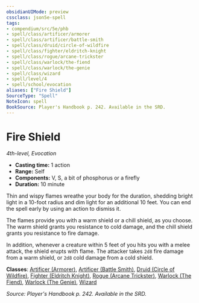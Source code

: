 ```yaml
---
obsidianUIMode: preview
cssclass: json5e-spell
tags:
- compendium/src/5e/phb
- spell/class/artificer/armorer
- spell/class/artificer/battle-smith
- spell/class/druid/circle-of-wildfire
- spell/class/fighter/eldritch-knight
- spell/class/rogue/arcane-trickster
- spell/class/warlock/the-fiend
- spell/class/warlock/the-genie
- spell/class/wizard
- spell/level/4
- spell/school/evocation
aliases: ["Fire Shield"]
SourceType: "Spell"
NoteIcon: spell
BookSource: Player's Handbook p. 242. Available in the SRD.
---
```

# Fire Shield
*4th-level, Evocation*  

- **Casting time:** 1 action
- **Range:** Self
- **Components:** V, S, a bit of phosphorus or a firefly
- **Duration:** 10 minute

Thin and wispy flames wreathe your body for the duration, shedding bright light in a 10-foot radius and dim light for an additional 10 feet. You can end the spell early by using an action to dismiss it.

The flames provide you with a warm shield or a chill shield, as you choose. The warm shield grants you resistance to cold damage, and the chill shield grants you resistance to fire damage.

In addition, whenever a creature within 5 feet of you hits you with a melee attack, the shield erupts with flame. The attacker takes `2d8` fire damage from a warm shield, or `2d8` cold damage from a cold shield.

**Classes**: [Artificer (Armorer)](/3-Mechanics/CLI/classes/artificer-armorer-tce.md), [Artificer (Battle Smith)](/3-Mechanics/CLI/classes/artificer-battle-smith-tce.md), [Druid (Circle of Wildfire)](/3-Mechanics/CLI/classes/druid-circle-of-wildfire-tce.md), [Fighter (Eldritch Knight)](/3-Mechanics/CLI/classes/fighter-eldritch-knight.md), [Rogue (Arcane Trickster)](/3-Mechanics/CLI/classes/rogue-arcane-trickster.md), [Warlock (The Fiend)](/3-Mechanics/CLI/classes/warlock-the-fiend.md), [Warlock (The Genie)](/3-Mechanics/CLI/classes/warlock-the-genie-tce.md), [Wizard](/3-Mechanics/CLI/classes/wizard.md)

*Source: Player's Handbook p. 242. Available in the SRD.*